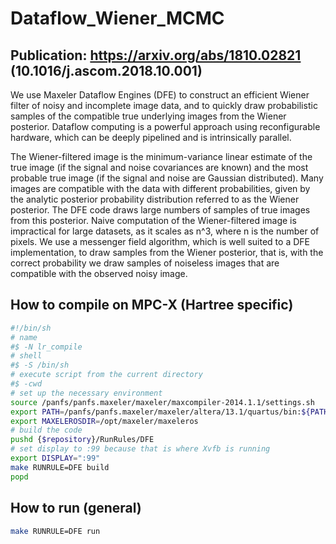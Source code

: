 # Dataflow_Wiener_MCMC
## Publication: https://arxiv.org/abs/1810.02821 (10.1016/j.ascom.2018.10.001)

We use Maxeler Dataflow Engines (DFE) to construct an efficient Wiener filter of noisy and incomplete image data, and to quickly draw probabilistic samples of the compatible true underlying images from the Wiener posterior. Dataflow computing is a powerful approach using reconfigurable hardware, which can be deeply pipelined and is intrinsically parallel.

The Wiener-filtered image is the minimum-variance linear estimate of the true image (if the signal and noise covariances are known) and the most probable true image (if the signal and noise are Gaussian distributed). Many images are compatible with the data with different probabilities, given by the analytic posterior probability distribution referred to as the Wiener posterior. The DFE code draws large numbers of samples of true images from this posterior. Naive computation of the Wiener-filtered image is impractical for large datasets, as it scales as n^3, where n is the number of pixels. We use a messenger field algorithm, which is well suited to a DFE implementation, to draw samples from the Wiener posterior, that is, with the correct probability we draw samples of noiseless images that are compatible with the observed noisy image. 

## How to compile on MPC-X (Hartree specific)

```bash
#!/bin/sh
# name
#$ -N lr_compile
# shell
#$ -S /bin/sh
# execute script from the current directory
#$ -cwd
# set up the necessary environment
source /panfs/panfs.maxeler/maxeler/maxcompiler-2014.1.1/settings.sh
export PATH=/panfs/panfs.maxeler/maxeler/altera/13.1/quartus/bin:${PATH}
export MAXELEROSDIR=/opt/maxeler/maxeleros
# build the code
pushd {$repository}/RunRules/DFE
# set display to :99 because that is where Xvfb is running
export DISPLAY=":99"
make RUNRULE=DFE build
popd
```

## How to run (general)

```bash
make RUNRULE=DFE run
```
